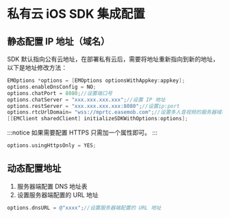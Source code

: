 # 私有云 iOS SDK 集成配置

<Toc />

## 静态配置 IP 地址（域名）

SDK 默认指向公有云地址，在部署私有云后，需要将地址重新指向到新的地址，以下是地址修改方法：

```Objective-C
EMOptions *options = [EMOptions optionsWithAppkey:appkey];
options.enableDnsConfig = NO;
options.chatPort = 8080;//设置端口号
options.chatServer = "xxx.xxx.xxx.xxx";//设置 IP 地址
options.restServer = "xxx.xxx.xxx.xxx:8080";//设置ip:port
options.rtcUrlDomain= "wss://mprtc.easemob.com";//设置多人音视频的服务器域名，此为线上地址
[[EMClient sharedClient] initializeSDKWithOptions:options];
```

:::notice
如果需要配置 HTTPS 只需加一个属性即可。
:::

```Objective-C
options.usingHttpsOnly = YES;
```

## 动态配置地址

1. 服务器端配置 DNS 地址表
2. 设置服务器端配置的 URL 地址

```Objective-C
options.dnsURL = @"xxxx";//设置服务器端配置的 URL 地址
```